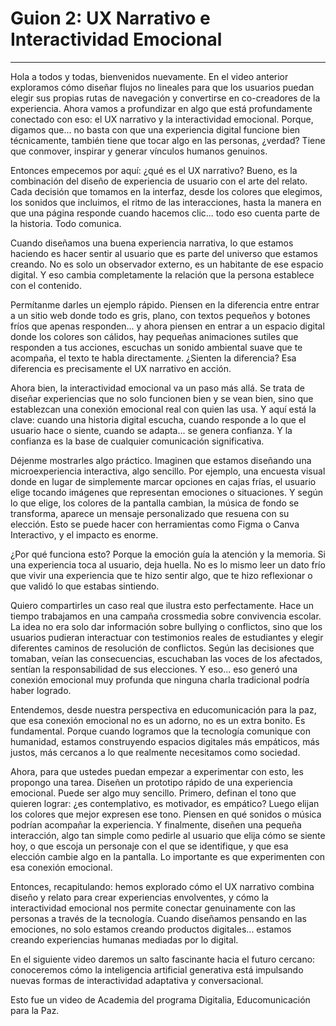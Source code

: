 # Guion 2: UX Narrativo e Interactividad Emocional

---

Hola a todos y todas, bienvenidos nuevamente. En el video anterior exploramos cómo diseñar flujos no lineales para que los usuarios puedan elegir sus propias rutas de navegación y convertirse en co-creadores de la experiencia. Ahora vamos a profundizar en algo que está profundamente conectado con eso: el UX narrativo y la interactividad emocional. Porque, digamos que... no basta con que una experiencia digital funcione bien técnicamente, también tiene que tocar algo en las personas, ¿verdad? Tiene que conmover, inspirar y generar vínculos humanos genuinos.

Entonces empecemos por aquí: ¿qué es el UX narrativo? Bueno, es la combinación del diseño de experiencia de usuario con el arte del relato. Cada decisión que tomamos en la interfaz, desde los colores que elegimos, los sonidos que incluimos, el ritmo de las interacciones, hasta la manera en que una página responde cuando hacemos clic... todo eso cuenta parte de la historia. Todo comunica.

Cuando diseñamos una buena experiencia narrativa, lo que estamos haciendo es hacer sentir al usuario que es parte del universo que estamos creando. No es solo un observador externo, es un habitante de ese espacio digital. Y eso cambia completamente la relación que la persona establece con el contenido.

Permítanme darles un ejemplo rápido. Piensen en la diferencia entre entrar a un sitio web donde todo es gris, plano, con textos pequeños y botones fríos que apenas responden... y ahora piensen en entrar a un espacio digital donde los colores son cálidos, hay pequeñas animaciones sutiles que responden a tus acciones, escuchas un sonido ambiental suave que te acompaña, el texto te habla directamente. ¿Sienten la diferencia? Esa diferencia es precisamente el UX narrativo en acción.

Ahora bien, la interactividad emocional va un paso más allá. Se trata de diseñar experiencias que no solo funcionen bien y se vean bien, sino que establezcan una conexión emocional real con quien las usa. Y aquí está la clave: cuando una historia digital escucha, cuando responde a lo que el usuario hace o siente, cuando se adapta... se genera confianza. Y la confianza es la base de cualquier comunicación significativa.

Déjenme mostrarles algo práctico. Imaginen que estamos diseñando una microexperiencia interactiva, algo sencillo. Por ejemplo, una encuesta visual donde en lugar de simplemente marcar opciones en cajas frías, el usuario elige tocando imágenes que representan emociones o situaciones. Y según lo que elige, los colores de la pantalla cambian, la música de fondo se transforma, aparece un mensaje personalizado que resuena con su elección. Esto se puede hacer con herramientas como Figma o Canva Interactivo, y el impacto es enorme.

¿Por qué funciona esto? Porque la emoción guía la atención y la memoria. Si una experiencia toca al usuario, deja huella. No es lo mismo leer un dato frío que vivir una experiencia que te hizo sentir algo, que te hizo reflexionar o que validó lo que estabas sintiendo.

Quiero compartirles un caso real que ilustra esto perfectamente. Hace un tiempo trabajamos en una campaña crossmedia sobre convivencia escolar. La idea no era solo dar información sobre bullying o conflictos, sino que los usuarios pudieran interactuar con testimonios reales de estudiantes y elegir diferentes caminos de resolución de conflictos. Según las decisiones que tomaban, veían las consecuencias, escuchaban las voces de los afectados, sentían la responsabilidad de sus elecciones. Y eso... eso generó una conexión emocional muy profunda que ninguna charla tradicional podría haber logrado.

Entendemos, desde nuestra perspectiva en educomunicación para la paz, que esa conexión emocional no es un adorno, no es un extra bonito. Es fundamental. Porque cuando logramos que la tecnología comunique con humanidad, estamos construyendo espacios digitales más empáticos, más justos, más cercanos a lo que realmente necesitamos como sociedad.

Ahora, para que ustedes puedan empezar a experimentar con esto, les propongo una tarea. Diseñen un prototipo rápido de una experiencia emocional. Puede ser algo muy sencillo. Primero, definan el tono que quieren lograr: ¿es contemplativo, es motivador, es empático? Luego elijan los colores que mejor expresen ese tono. Piensen en qué sonidos o música podrían acompañar la experiencia. Y finalmente, diseñen una pequeña interacción, algo tan simple como pedirle al usuario que elija cómo se siente hoy, o que escoja un personaje con el que se identifique, y que esa elección cambie algo en la pantalla. Lo importante es que experimenten con esa conexión emocional.

Entonces, recapitulando: hemos explorado cómo el UX narrativo combina diseño y relato para crear experiencias envolventes, y cómo la interactividad emocional nos permite conectar genuinamente con las personas a través de la tecnología. Cuando diseñamos pensando en las emociones, no solo estamos creando productos digitales... estamos creando experiencias humanas mediadas por lo digital.

En el siguiente video daremos un salto fascinante hacia el futuro cercano: conoceremos cómo la inteligencia artificial generativa está impulsando nuevas formas de interactividad adaptativa y conversacional.

Esto fue un video de Academia del programa Digitalia, Educomunicación para la Paz.
